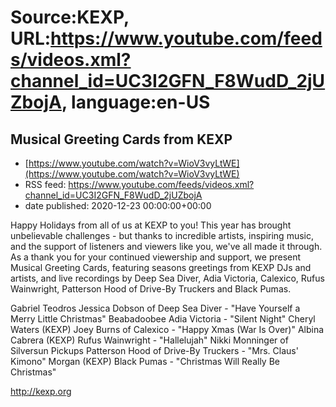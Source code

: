 # Source:KEXP, URL:https://www.youtube.com/feeds/videos.xml?channel_id=UC3I2GFN_F8WudD_2jUZbojA, language:en-US

## Musical Greeting Cards from KEXP
 - [https://www.youtube.com/watch?v=WioV3vyLtWE](https://www.youtube.com/watch?v=WioV3vyLtWE)
 - RSS feed: https://www.youtube.com/feeds/videos.xml?channel_id=UC3I2GFN_F8WudD_2jUZbojA
 - date published: 2020-12-23 00:00:00+00:00

Happy Holidays from all of us at KEXP to you! This year has brought unbelievable challenges - but thanks to incredible artists, inspiring music, and the support of listeners and viewers like you, we've all made it through. As a thank you for your continued viewership and support, we present Musical Greeting Cards, featuring seasons greetings from KEXP DJs and artists, and live recordings by Deep Sea Diver, Adia Victoria, Calexico, Rufus Wainwright, Patterson Hood of Drive-By Truckers and Black Pumas. 

Gabriel Teodros
Jessica Dobson of Deep Sea Diver - "Have Yourself a Merry Little Christmas"
Beabadoobee
Adia Victoria - "Silent Night"
Cheryl Waters (KEXP)
Joey Burns of Calexico - "Happy Xmas (War Is Over)"
Albina Cabrera (KEXP)
Rufus Wainwright - "Hallelujah"
Nikki Monninger of Silversun Pickups
Patterson Hood of Drive-By Truckers - "Mrs. Claus' Kimono"
Morgan (KEXP)
Black Pumas - "Christmas Will Really Be Christmas"

http://kexp.org

